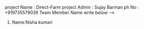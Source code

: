 project Name : Direct-Farm
project Admin : Sujay Barman
ph No : +919735579036
Team Member Name write below -->
1. Name:Nisha kumari